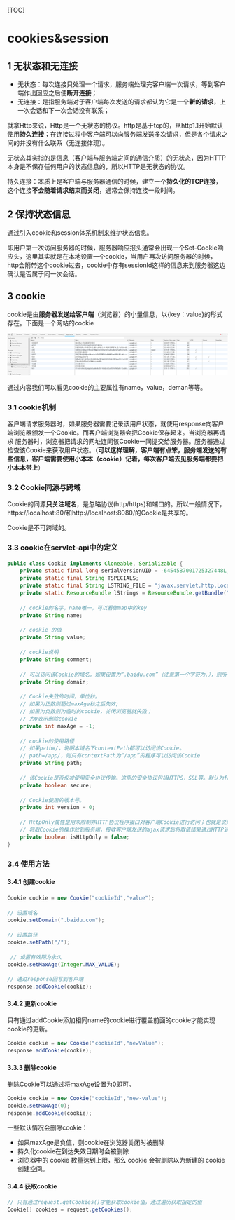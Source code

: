 [TOC]

# cookies&session

## 1 无状态和无连接

- 无状态：每次连接只处理一个请求，服务端处理完客户端一次请求，等到客户端作出回应之后便**断开连接**；
- 无连接：是指服务端对于客户端每次发送的请求都认为它是一个**新的请求**，上一次会话和下一次会话没有联系；

就拿Http来说，Http是一个无状态的协议。http是基于tcp的，从http1.1开始默认使用**持久连接**；在连接过程中客户端可以向服务端发送多次请求，但是各个请求之间的并没有什么联系（无连接体现）。

无状态其实指的是信息（客户端与服务端之间的通信介质）的无状态，因为HTTP本身是不保存任何用户的状态信息的，所以HTTP是无状态的协议。

持久连接：本质上是客户端与服务器通信的时候，建立一个**持久化的TCP连接**，这个连接**不会随着请求结束而关闭**，通常会保持连接一段时间。

## 2 保持状态信息

通过引入cookie和session体系机制来维护状态信息。

即用户第一次访问服务器的时候，服务器响应报头通常会出现一个Set-Cookie响应头，这里其实就是在本地设置一个cookie，当用户再次访问服务器的时候，http会附带这个cookie过去，cookie中存有sessionId这样的信息来到服务器这边确认是否属于同一次会话。

## 3 cookie

cookie是由**服务器发送给客户端**（浏览器）的小量信息，以{key：value}的形式存在。下面是一个网站的cookie

![1555379052156](https://github.com/RunningHong/LearnNotes/blob/master/picture/1555379052156.png?raw=true)

通过内容我们可以看见cookie的主要属性有name，value，deman等等。

### 3.1 cookie机制

客户端请求服务器时，如果服务器需要记录该用户状态，就使用response向客户端浏览器颁发一个Cookie。而客户端浏览器会把Cookie保存起来。当浏览器再请求 服务器时，浏览器把请求的网址连同该Cookie一同提交给服务器。服务器通过检查该Cookie来获取用户状态。（**可以这样理解，客户端有点笨，服务端发送的有些信息，客户端需要使用小本本（cookie）记着，每次客户端去见服务端都要把小本本带上**）

### 3.2 Cookie同源与跨域

Cookie的同源**只关注域名**，是忽略协议(http/https)和端口的。所以一般情况下，https://localhost:80/和http://localhost:8080/的Cookie是共享的。

Cookie是不可跨域的。

### 3.3 cookie在servlet-api中的定义

```java
public class Cookie implements Cloneable, Serializable {
    private static final long serialVersionUID = -6454587001725327448L;
    private static final String TSPECIALS;
    private static final String LSTRING_FILE = "javax.servlet.http.LocalStrings";
    private static ResourceBundle lStrings = ResourceBundle.getBundle("javax.servlet.http.LocalStrings");
    
    // cookie的名字，name唯一，可以看做map中的key
    private String name;
    
    // cookie 的值
    private String value;
    
    // cookie说明
    private String comment;
    
    // 可以访问该Cookie的域名。如果设置为“.baidu.com”（注意第一个字符为.），则所有以“baidu.com”结尾的域名都可以访问该Cookie；
    private String domain;
    
    // Cookie失效的时间，单位秒。
    // 如果为正数则超过maxAge秒之后失效;
    // 如果为负数则为临时的cookie，关闭浏览器就失效；
    // 为0表示删除cookie
    private int maxAge = -1;
    
    // cookie的使用路径
    // 如果path=/，说明本域名下contextPath都可以访问该Cookie。
    // path=/app/，则只有contextPath为“/app”的程序可以访问该Cookie
    private String path;
    
    // 该Cookie是否仅被使用安全协议传输。这里的安全协议包括HTTPS，SSL等。默认为false。
    private boolean secure;
    
    // Cookie使用的版本号。
    private int version = 0;
    
    // HttpOnly属性是用来限制非HTTP协议程序接口对客户端Cookie进行访问；也就是说如果想要在客户端取	 // 到httponly的Cookie的唯一方法就是使用AJAX(不能通过js注解获取cookie)，
    // 将取Cookie的操作放到服务端，接收客户端发送的ajax请求后将取值结果通过HTTP返回客户端。这样能有效的防止XSS攻击。
    private boolean isHttpOnly = false;   
}
```

### 3.4 使用方法

#### 3.4.1 创建cookie

```java 
Cookie cookie = new Cookie("cookieId","value");

// 设置域名
cookie.setDomain(".baidu.com"); 

// 设置路径
cookie.setPath("/");

 // 设置有效期为永久
cookie.setMaxAge(Integer.MAX_VALUE); 

// 通过response回写到客户端
response.addCookie(cookie);                 
```

#### 3.4.2 更新cookie

只有通过addCookie添加相同name的cookie进行覆盖前面的cookie才能实现cookie的更新。

```java
Cookie cookie = new Cookie("cookieId","newValue");
response.addCookie(cookie);
```

#### 3.3.3 删除cookie

删除Cookie可以通过将maxAge设置为0即可。

```java
Cookie cookie = new Cookie("cookieId","new-value");
cookie.setMaxAge(0);
response.addCookie(cookie);
```

一些默认情况会删除cookie：

- 如果maxAge是负值，则cookie在浏览器关闭时被删除
- 持久化cookie在到达失效日期时会被删除
- 浏览器中的 cookie 数量达到上限，那么 cookie 会被删除以为新建的 cookie 创建空间。

#### 3.4.4 获取cookie

```java
// 只有通过request.getCookies()才能获取cookie值，通过遍历获取指定的值
Cookie[] cookies = request.getCookies();
```

